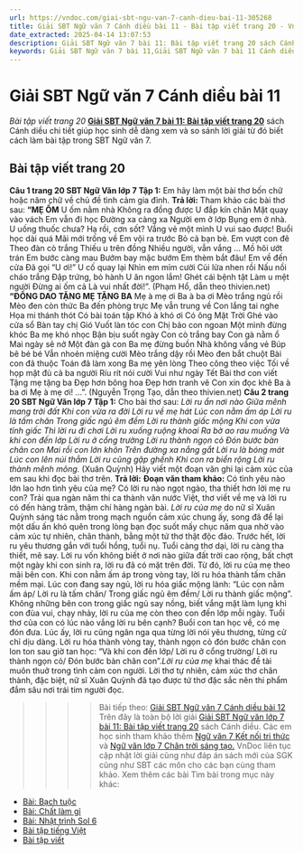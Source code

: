 ```yaml
---
url: https://vndoc.com/giai-sbt-ngu-van-7-canh-dieu-bai-11-305268
title: Giải SBT Ngữ văn 7 Cánh diều bài 11 - Bài tập viết trang 20 - VnDoc.com
date_extracted: 2025-04-14 13:07:53
description: Giải SBT Ngữ văn 7 bài 11: Bài tập viết trang 20 sách Cánh diều có đáp án chi tiết cho các bạn cùng tham khảo.
keywords: Giải SBT Ngữ văn 7 bài 11,Giải SBT Ngữ văn 7 bài 11 Cánh diều,Giải sách bài tập Ngữ văn CD lớp 7,Ngữ văn lớp 7 Cánh diều,giải bài tập ngữ văn lớp 7,bài Bài tập viết trang 20,ôn tập ngữ văn 7,trắc nghiệm ngữ văn 7 CD
---
```


# Giải SBT Ngữ văn 7 Cánh diều bài 11
 _Bài tập viết trang 20_
[**Giải SBT Ngữ văn 7 bài 11: Bài tập viết trang 20**](<https://vndoc.com/giai-sbt-ngu-van-7-canh-dieu-bai-11-305268>) sách Cánh diều chi tiết giúp học sinh dễ dàng xem và so sánh lời giải từ đó biết cách làm bài tập trong SBT Ngữ văn 7.
## Bài tập viết trang 20
**Câu 1 trang 20 SBT Ngữ Văn lớp 7 Tập 1:** Em hãy làm một bài thơ bốn chữ hoặc năm chữ về chủ đề tình cảm gia đình.
**Trả lời:**
Tham khảo các bài thơ sau:
**“MẸ ỐM**
U ốm nằm nhà
Không ra đồng được
U đắp kín chăn
Mặt quay vào vách
Em vẫn đi học
Đường xa càng xa
Người em ở lớp
Bụng em ở nhà.
U uống thuốc chưa?
Hạ rồi, cơn sốt?
Vắng vẻ một mình
U vui sao được\!
Buổi học dài quá
Mãi mới trống về
Em vội ra trước
Bỏ cả bạn bè.
Em vượt con đê
Theo đàn cò trắng
Thiếu u trên đồng
Nhiều người, vẫn vắng …
Mồ hôi ướt trán
Em bước càng mau
Bướm bay mặc bướm
Em thèm bắt đâu\!
Em về đến cửa
Đã gọi “U ơi\!”
U cố quay lại
Nhìn em mỉm cười
Củi lửa nhen rồi
Nấu nồi cháo trắng
Đập trứng, bỏ hành
U ăn ngon lắm\!
Ghét cái bệnh tật
Làm u mệt người
Đừng ai ốm cả
Là vui nhất đời\!”.
\(Phạm Hổ, dẫn theo thivien.net\)
**“ĐỒNG DAO TẶNG MẸ TẶNG BA**
Mẹ à mẹ ơi
Ba à ba ơi
Mèo trắng ngủ rồi
Mèo đen còn thức
Ba đến phòng trực
Mẹ vẫn trung về
Con lắng tai nghe
Họa mi thánh thót
Có bài toán tập
Khó à khó ơi
Có ông Mặt Trời
Ghé vào cửa sổ
Bàn tay chị Gió
Vuốt làn tóc con
Chị bảo con ngoan
Một mình đừng khóc
Ba mẹ khó nhọc
Bận bịu suốt ngày
Con cò trắng bay
Con gà nằm ổ
Mai ngày sẽ nở
Một đàn gà con
Ba mẹ đừng buồn
Nhà không vắng vẻ
Búp bê bé bé
Vẫn nhoẻn miệng cười
Mèo trắng dậy rồi
Mèo đen bắt chuột
Bài con đã thuộc
Toán đã làm xong
Ba mẹ yên lòng
Theo công theo việc
Tối về họp mặt đủ cả ba người
Ríu rít nói cười
Vui như ngày Tết
Bài thơ con viết
Tặng mẹ tặng ba
Đẹp hơn bông hoa
Đẹp hơn tranh vẽ
Con xin đọc khẽ
Ba à ba ơi
Mẹ à mẹ ơi\! …”.
\(Nguyễn Trọng Tạo, dẫn theo thivien.net\)
**Câu 2 trang 20 SBT Ngữ Văn lớp 7 Tập 1:** Cho bài thơ sau:
_Lời ru ẩn nơi nào_
 _Giữa mênh mang trời đất_
 _Khi con vừa ra đời_
 _Lời ru về mẹ hát_
 _Lúc con nằm ấm áp_
 _Lời ru là tấm chăn_
 _Trong giấc ngủ êm đềm_
 _Lời ru thành giấc mộng_
 _Khi con vừa tỉnh giấc_
 _Thì lời ru đi chơi_
 _Lời ru xuống ruộng khoai_
 _Ra bờ ao rau muống_
 _Và khi con đến lớp_
 _Lời ru ở cổng trường_
 _Lời ru thành ngọn cỏ_
 _Đón bước bàn chân con_
 _Mai rồi con lớn khôn_
 _Trên đường xa nắng gắt_
 _Lời ru là bóng mát_
 _Lúc con lên núi thẳm_
 _Lời ru cũng gập ghềnh_
 _Khi con ra biển rộng_
_Lời ru thành mênh mông._
\(Xuân Quỳnh\)
Hãy viết một đoạn văn ghi lại cảm xúc của em sau khi đọc bài thơ trên.
**Trả lời:**
**Đoạn văn tham khảo:**
Có tình yêu nào lớn lao hơn tình yêu của mẹ? Có lời ru nào ngọt ngào, tha thiết hơn lời mẹ ru con? Trải qua ngàn năm thi ca thành văn nước Việt, thơ viết về mẹ và lời ru có đến hàng trăm, thậm chí hàng ngàn bài. _Lời ru của mẹ_ do nữ sĩ Xuân Quỳnh sáng tác nằm trong mạch nguồn cảm xúc chung ấy, song đã để lại một dấu ấn khó quên trong lòng bạn đọc suốt mấy chục năm qua nhờ vào cảm xúc tự nhiên, chân thành, bằng một tứ thơ thật độc đáo. Trước hết, lời ru yêu thương gắn với tuổi hồng, tuổi nụ. Tuổi càng thơ dại, lời ru càng tha thiết, mê say. Lời ru vốn không biết ở nơi nào giữa đất trời cao rộng, bất chợt một ngày khi con sinh ra, lời ru đã có mặt trên đời. Từ đó, lời ru của mẹ theo mãi bên con. Khi con nằm ấm áp trong vòng tay, lời ru hóa thành tấm chăn mềm mại. Lúc con đang say ngủ, lời ru hóa giấc mộng lành: “Lúc con nằm ấm áp/ Lời ru là tấm chăn/ Trong giấc ngủ êm đềm/ Lời ru thành giấc mộng”. Không những bên con trong giấc ngủ say nồng, biết vắng mặt làm lụng khi con đùa vui, chạy nhảy, lời ru của mẹ còn theo con đến lớp mỗi ngày. Tuổi thơ của con có lúc nào vắng lời ru bên cạnh? Buổi con tan học về, có mẹ đón đưa. Lúc ấy, lời ru cũng ngân nga qua từng lời nói yêu thương, từng cử chỉ dịu dàng. Lời ru hóa thành vòng tay, thành ngọn cỏ đón bước chân con lon ton sau giờ tan học: “Và khi con đến lớp/ Lời ru ở cổng trường/ Lời ru thành ngọn cỏ/ Đón bước bàn chân con”._Lời ru của mẹ_ khai thác đề tài muôn thuở trong tình cảm con người. Lời thơ tự nhiên, cảm xúc thơ chân thành, đặc biệt, nữ sĩ Xuân Quỳnh đã tạo được tứ thơ đặc sắc nên thi phẩm đắm sâu nơi trái tim người đọc.
>>>> Bài tiếp theo: [Giải SBT Ngữ văn 7 Cánh diều bài 12](<https://vndoc.com/giai-sbt-ngu-van-7-canh-dieu-bai-12-305273>)
Trên đây là toàn bộ lời giải [Giải SBT Ngữ văn lớp 7 bài 11: Bài tập viết trang 20](<https://vndoc.com/giai-sbt-ngu-van-7-canh-dieu-bai-11-305268>) sách Cánh diều. Các em học sinh tham khảo thêm [Ngữ văn 7 Kết nối tri thức ](<https://vndoc.com/ngu-van-7-kntt-tap2>)và [Ngữ văn lớp 7 Chân trời sáng tạo.](<https://vndoc.com/ngu-van-7-ctst-tap2>) VnDoc liên tục cập nhật lời giải cũng như đáp án sách mới của SGK cũng như SBT các môn cho các bạn cùng tham khảo.
Xem thêm các bài Tìm bài trong mục này khác:
  * [Bài: Bạch tuộc](</giai-sbt-ngu-van-7-canh-dieu-bai-12-305273>)
  * [Bài: Chất làm gỉ](</giai-sbt-ngu-van-7-canh-dieu-bai-13-305277>)
  * [Bài: Nhật trình Sol 6](</giai-sbt-ngu-van-7-canh-dieu-bai-14-305292>)
  * [Bài tập tiếng Việt](</giai-sbt-ngu-van-7-canh-dieu-bai-15-305294>)
  * [Bài tập viết](</giai-sbt-ngu-van-7-canh-dieu-bai-16-305299>)

